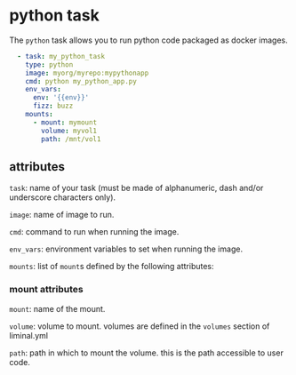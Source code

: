 <!--
Licensed to the Apache Software Foundation (ASF) under one
or more contributor license agreements.  See the NOTICE file
distributed with this work for additional information
regarding copyright ownership.  The ASF licenses this file
to you under the Apache License, Version 2.0 (the
"License"); you may not use this file except in compliance
with the License.  You may obtain a copy of the License at

  http://www.apache.org/licenses/LICENSE-2.0

Unless required by applicable law or agreed to in writing,
software distributed under the License is distributed on an
"AS IS" BASIS, WITHOUT WARRANTIES OR CONDITIONS OF ANY
KIND, either express or implied.  See the License for the
specific language governing permissions and limitations
under the License.
-->

# python task

The `python` task allows you to run python code packaged as docker images.

```yaml
  - task: my_python_task
    type: python
    image: myorg/myrepo:mypythonapp
    cmd: python my_python_app.py 
    env_vars:
      env: '{{env}}'
      fizz: buzz
    mounts:
      - mount: mymount
        volume: myvol1
        path: /mnt/vol1
```

## attributes

`task`: name of your task (must be made of alphanumeric, dash and/or underscore characters only).

`image`: name of image to run.

`cmd`: command to run when running the image.

`env_vars`: environment variables to set when running the image.

`mounts`: list of `mount`s defined by the following attributes:

### mount attributes

`mount`: name of the mount.

`volume`: volume to mount. volumes are defined in the `volumes` section of liminal.yml

`path`: path in which to mount the volume. this is the path accessible to user code.
